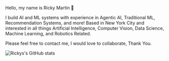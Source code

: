 Hello, my name is Ricky Martin :wave:

I build AI and ML systems with experience in Agentic AI, Traditional ML, Recommendation Systems, and more! Based in New York City and interested in all things Artificial Intelligence, 
Computer Vision, Data Science, Machine Learning, and Robotics Related. 

Please feel free to contact me, I would love to collaborate, Thank You.

![Rickys's GitHub stats](https://github-readme-stats.vercel.app/api?username=rickymartin-dev&show_icons=true&theme=radical) 

